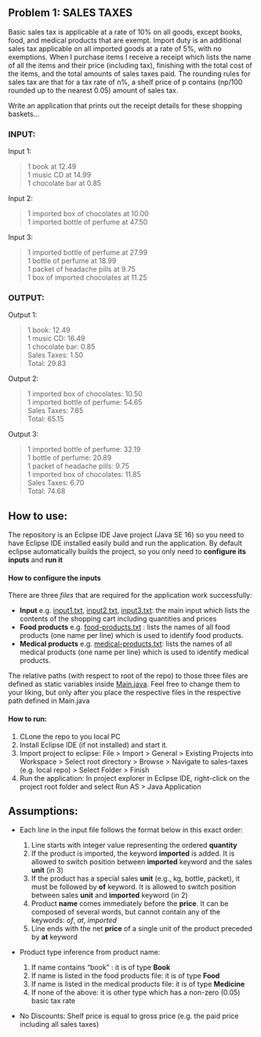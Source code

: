 ## Problem 1: SALES TAXES

Basic sales tax is applicable at a rate of 10% on all goods, except books, food, and medical products that are exempt. Import duty is an additional sales tax applicable on all imported goods at a rate of 5%, with no exemptions. When I purchase items I receive a receipt which lists the name of all the items and their price (including tax), finishing with the total cost of the items,
and the total amounts of sales taxes paid.  The rounding rules for sales tax are that for a tax rate of n%, a shelf price of p contains (np/100 rounded up to the nearest 0.05) amount of sales tax.

Write an application that prints out the receipt details for these shopping baskets...

### INPUT:
Input 1:
> 1 book at 12.49  
> 1 music CD at 14.99  
> 1 chocolate bar at 0.85

Input 2:
> 1 imported box of chocolates at 10.00  
> 1 imported bottle of perfume at 47.50  

Input 3:
> 1 imported bottle of perfume at 27.99  
> 1 bottle of perfume at 18.99  
> 1 packet of headache pills at 9.75  
> 1 box of imported chocolates at 11.25

### OUTPUT:
Output 1:
> 1 book: 12.49  
> 1 music CD: 16.49  
> 1 chocolate bar: 0.85  
> Sales Taxes: 1.50  
> Total: 29.83  

Output 2:
> 1 imported box of chocolates: 10.50  
> 1 imported bottle of perfume: 54.65  
> Sales Taxes: 7.65  
> Total: 65.15

Output 3:
> 1 imported bottle of perfume: 32.19  
> 1 bottle of perfume: 20.89  
> 1 packet of headache pills: 9.75  
> 1 imported box of chocolates: 11.85  
> Sales Taxes: 6.70  
> Total: 74.68

## How to use:

The repository is an Eclipse IDE Jave project (Java SE 16) so you need to have Eclipse IDE installed easily build and run the application. By default eclipse automatically builds the project, so you only need to **configure its inputs** and **run it**  

#### How to configure the inputs
There are three _files_ that are required for the application work successfully:
* __Input__ e.g. [input1.txt](input1.txt), [input2.txt](input2.txt), [input3.txt](input3.txt): the main input which lists the contents of the shopping cart including quantities and prices
* __Food products__ e.g. [food-products.txt](food-products.txt) : lists the names of all food products (one name per line) which is used to identify food products.
* __Medical products__ e.g. [medical-products.txt](medical-products.txt): lists the names of all medical products (one name per line) which is used to identify medical products.

The relative paths (with respect to root of the repo) to those three files are defined as static variables inside [Main.java](src/de/itemis/salestaxes/main/Main.java). Feel free to change them to your liking, but only after you place the respective files in the respective path defined in Main.java

#### How to run:
1. CLone the repo to you local PC
2. Install Eclipse IDE (if not installed) and start it.
3. Import project to eclipse: File > Import > General > Existing Projects into Workspace > Select root directory > Browse > Navigate to sales-taxes (e.g. local repo) > Select Folder > Finish
4. Run the application: In project explorer in Eclipse IDE, right-click on the project root folder and select Run AS > Java Application

## Assumptions:

* Each line in the input file follows the format below in this exact order:
    1.	Line starts with integer value representing the ordered **quantity**
    2.	If the product is imported, the keyword **imported** is added. It is allowed to switch position between **imported** keyword and the sales **unit** (in 3)
    3.	If the product has a special sales **unit** (e.g., kg, bottle, packet), it must be followed by **of** keyword. It is allowed to switch position between sales **unit** and **imported** keyword (in 2)
    4.	Product **name** comes immediately before the **price**. It can be composed of several words, but cannot contain any of the keywords: *of*, *at*, *imported* 
    5.	Line ends with the net **price** of a single unit of the product preceded by **at** keyword


* Product type inference from product name: 
    1. If name contains “book” : it is of type **Book**
    2. If name is listed in the food products file: it is of type **Food**
    3. If name is listed in the medical products file: it is of type **Medicine**
    4.	 If none of the above: it is other type which has a non-zero (0.05) basic tax rate

* No Discounts: Shelf price is equal to gross price (e.g. the paid price including all sales taxes)
